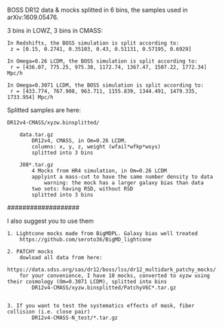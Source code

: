 
BOSS DR12 data & mocks splitted in 6 bins, the samples used in arXiv:1609.05476.

3 bins in LOWZ, 3 bins in CMASS:

	In Redshifts, the BOSS simulation is split according to: 
	 z = [0.15, 0.2741, 0.35103, 0.43, 0.51131, 0.57195, 0.6929] 

	In Omega=0.26 LCDM, the BOSS simulation is split according to: 
	 r = [436.07, 775.25, 975.38, 1172.74, 1367.47, 1507.22, 1772.34] Mpc/h

	In Omega=0.3071 LCDM, the BOSS simulation is split according to: 
	 r = [433.774, 767.908, 963.711, 1155.839, 1344.491, 1479.335, 1733.954] Mpc/h


Splitted samples are here:

	DR12v4-CMASS/xyzw.binsplitted/
		
		data.tar.gz
			DR12v4, CMASS, in Om=0.26 LCDM. 
			columns: x, y, z, weight (wfail*wfkp*wsys)
			splitted into 3 bins

		J08*.tar.gz
			4 Mocks from HR4 simulation, in Om=0.26 LCDM
			applyint a mass-cut to have the same number density to data 
				warning: the mock has a larger galaxy bias than data
			two sets: having RSD, without RSD
			splitted into 3 bins
			

###################

I also suggest you to use them


	1. Lightcone mocks made from BigMDPL. Galaxy bias well treated
		https://github.com/seroto36/BigMD_lightcone

	2. PATCHY mocks 
		dowload all data from here:
			https://data.sdss.org/sas/dr12/boss/lss/dr12_multidark_patchy_mocks/
		for your convenience, I have 10 mocks, converted to xyzw using their cosmology (Om=0.3071 LCDM), splitted into bins
			DR12v4-CMASS/xyzw.binsplitted/PatchyV6C*.tar.gz


	3. If you want to test the systematics effects of mask, fiber collision (i.e. close pair) 
			DR12v4-CMASS-N_test/*.tar.gz





